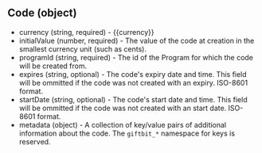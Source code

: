 ## Code (object)
+ currency (string, required) - {{currency}}
+ initialValue (number, required) - The value of the code at creation in the smallest currency unit 
  (such as cents).
+ programId (string, required) - The id of the Program for which the code will be created from.
+ expires (string, optional) - The code's expiry date and time.  This field will be ommitted if the 
  code was not created with an expiry.  ISO-8601 format.
+ startDate (string, optional) - The code's start date and time.  This field will be ommitted if 
  the code was not created with an start date.  ISO-8601 format.
+ metadata (object) - A collection of key/value pairs of additional information about the code. 
  The `giftbit_*` namespace for keys is reserved. 
